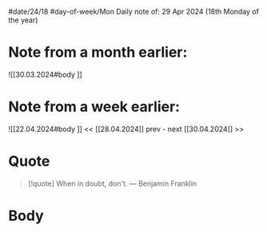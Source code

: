 
#date/24/18
#day-of-week/Mon
Daily note of: 29 Apr 2024 (18th Monday of the year)

# Note from a month earlier:
![[30.03.2024#body ]]

# Note from a week earlier:
![[22.04.2024#body ]]
 << [[28.04.2024]] prev - next [[30.04.2024]] >>
# Quote

> [!quote] When in doubt, don't.
> — Benjamin Franklin
# Body

